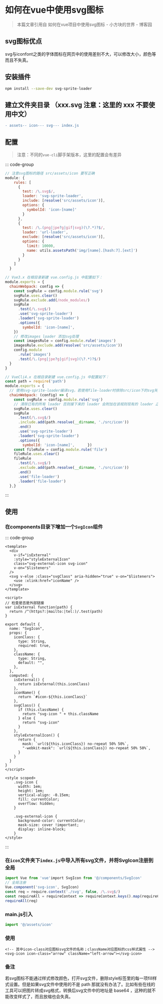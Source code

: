 # 如何在vue中使用svg图标

> 本篇文章引用自 如何在vue项目中使用svg图标 - 小方块的世界 - 博客园

## svg图标优点

svg与iconfont之类的字体图标在网页中的使用差别不大，可以修改大小，颜色等而且不失真。

## 安装插件

```bash
npm install --save-dev svg-sprite-loader
```

## 建立文件夹目录 （xxx.svg 注意：这里的 xxx 不要使用中文）

```diff
- assets-- icon--- svg--- index.js
```

## 配置

> 注意：不同的`vue-cli`脚手架版本，这里的配置会有差异

::: code-group 
```jsx [Vue2.x webpack.base.conf.js]
// 注意svg图标的路径 src/assets/icon 要写正确 
module: {
    rules: [
      {
        test: /\.svg$/,        
        loader: 'svg-sprite-loader',        
        include: [resolve('src/assets/icon')],        
        options: {
          symbolId: 'icon-[name]'        
        }
      },      
      {
        test: /\.(png|jpe?g|gif|svg)(\?.*)?$/,        
        loader: 'url-loader',        
        exclude: [resolve('src/assets/icon')],        
        options: {
          limit: 10000,          
          name: utils.assetsPath('img/[name].[hash:7].[ext]')
        }
      }
    ]
  }
```

```jsx [Vue3.x vue.config.js]
// Vue3.x 在根目录新建 vue.config.js 中配置如下：
module.exports = {
  chainWebpack: config => {
    const svgRule = config.module.rule('svg')
    svgRule.uses.clear()
    svgRule.exclude.add(/node_modules/)
    svgRule
      .test(/\.svg$/)
      .use('svg-sprite-loader')
      .loader('svg-sprite-loader')
      .options({
        symbolId: 'icon-[name]',      
    })
    // 修改images loader 添加svg处理    
    const imagesRule = config.module.rule('images')
    imagesRule.exclude.add(resolve('src/assets/icon'))
    config.module      
      .rule('images')
      .test(/\.(png|jpe?g|gif|svg)(\?.*)?$/)
  }
}
```

```jsx [VueCli4.x vue.config.js]
// VueCli4.x 在根目录新建 vue.config.js 中配置如下：
const path = require('path')
module.exports = {
  // 使用svg-sprite-loader编译svg，若使用file-loader时排除src/icon下的svg矢量图标  
  chainWebpack: (config) => {
    const svgRule = config.module.rule('svg')
    // 清除已有的所有 loader 否则接下来的 loader 会附加在该规则现有的 loader 之后 
    svgRule.uses.clear()
    svgRule
      .test(/\.svg$/)
      .include.add(path.resolve(__dirname, './src/icon'))
      .end()
      .use('svg-sprite-loader')
      .loader('svg-sprite-loader')
      .options({
        symbolId: 'icon-[name]',      })
    const fileRule = config.module.rule('file')
    fileRule.uses.clear()
    fileRule
      .test(/\.svg$/)
      .exclude.add(path.resolve(__dirname, './src/icon'))
      .end()
      .use('file-loader')
      .loader('file-loader')
  },}
```
:::
## 使用
### 在components目录下增加一个`SvgIcon`组件
::: code-group
```vue [SvgIcon.vue]
<template>
  <div
    v-if="isExternal"
    :style="styleExternalIcon"
    class="svg-external-icon svg-icon"
    v-on="$listeners"
  />
  <svg v-else :class="svgClass" aria-hidden="true" v-on="$listeners">
    <use :xlink:href="iconName" />
  </svg>
</template>

<script>
// 检查是否是外部链接
var isExternal function(path) {
  return /^(https?:|mailto:|tel:)/.test(path)
}

export default {
  name: "SvgIcon",
  props: {
    iconClass: {
      type: String,
      required: true,
    },
    className: {
      type: String,
      default: "",
    },
  },
  computed: {
    isExternal() {
      return isExternal(this.iconClass)
    },
    iconName() {
      return `#icon-${this.iconClass}`
    },
    svgClass() {
      if (this.className) {
        return "svg-icon " + this.className
      } else {
        return "svg-icon"
      }
    },
    styleExternalIcon() {
      return {
        mask: `url(${this.iconClass}) no-repeat 50% 50%`,
        "-webkit-mask": `url(${this.iconClass}) no-repeat 50% 50%`,
      }
    }
  }
}
</script>

<style scoped>
    .svg-icon {
      width: 1em;
      height: 1em;
      vertical-align: -0.15em;
      fill: currentColor;
      overflow: hidden;
    }

    .svg-external-icon {
      background-color: currentColor;
      mask-size: cover !important;
      display: inline-block;
    }
</style>
```
:::
### 在`icon`文件夹下`index.js`中导入所有svg文件，并将SvgIcon注册到全局

```jsx
import Vue from 'vue'import SvgIcon from '@/components/SvgIcon'
// 全局注册
Vue.component('svg-icon', SvgIcon)
const req = require.context('./svg', false, /\.svg$/)
const requireAll = requireContext => requireContext.keys().map(requireContext)
requireAll(req)
```

### main.js引入

```jsx
import '@/assets/icon'
```

### 使用

```vue
<!-- 其中icon-class对应图标svg文件的名称；className对应图标的css样式属性 -->
<svg-icon icon-class="arrow" className="left-arrow"></svg-icon>
```

### 备注

若svg图标不能通过样式修改颜色，打开svg文件，删除style标签里的每一项fill样式设置。但是如果svg文件中使用的不是 path 那就没有办法了。比如有些在线的工具可以把图片转成svg格式，转换后svg文件中的地址是 base64 ，这种的就不能改变样式了，而且放缩也会失真。